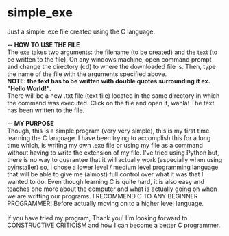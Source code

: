 # simple_exe
Just a simple .exe file created using the C language.

**-- HOW TO USE THE FILE**<br/>
The exe takes two arguments: the filename (to be created) and the text (to be written to the file).
On any windows machine, open command prompt and change the directory (cd) to where the downloaded file is.
Then, type the name of the file with the arguments specified above.<br/>
**NOTE: the text has to be written with double quotes surrounding it ex. "Hello World!".**<br/>
There will be a new .txt file (text file) located in the same directory in which the command was executed.
Click on the file and open it, wahla! The text has been written to the file.

**-- MY PURPOSE**<br/>
Though, this is a simple program (very very simple), this is my first time learning the C language. I have been trying to accomplish this for a long time which, is writing my own .exe file or using my file as a command without having to write the extension of my file. I've tried using Python but, there is no way to guarantee that it will actually work (especially when using pyinstaller) so, I chose a lower level / medium level programming language that will be able to give me (almost) full control over what it was that I wanted to do. Even though learning C is quite hard, it is also easy and teaches one more about the computer and what is actually going on when we are writting our programs. I RECOMMEND C TO ANY BEGINNER PROGRAMMER! Before actually moving on to a higher level language.<br/>
<br/>
If you have tried my program, Thank you! I'm looking forward to CONSTRUCTIVE CRITICISM and how I can become a better C programmer.
